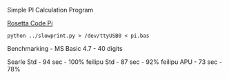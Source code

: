 Simple PI Calculation Program

[Rosetta Code Pi](https://rosettacode.org/wiki/Pi#BASIC)

`python ../slowprint.py > /dev/ttyUSB0 < pi.bas`

Benchmarking - MS Basic 4.7 - 40 digits

Searle  Std - 94 sec  - 100%
feilipu Std - 87 sec  -  92%
feilipu APU - 73 sec  -  78%
